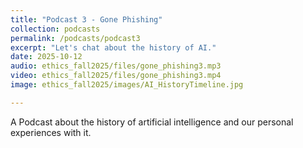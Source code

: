 ```yaml
---
title: "Podcast 3 - Gone Phishing"
collection: podcasts
permalink: /podcasts/podcast3
excerpt: "Let's chat about the history of AI."
date: 2025-10-12
audio: ethics_fall2025/files/gone_phishing3.mp3
video: ethics_fall2025/files/gone_phishing3.mp4
image: ethics_fall2025/images/AI_HistoryTimeline.jpg

---
```

A Podcast about the history of artificial intelligence and our personal experiences with it. 
